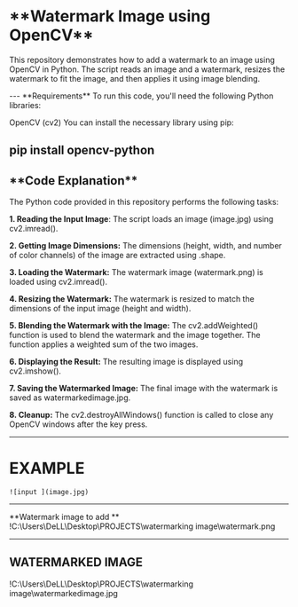 <h1>**Watermark Image using OpenCV**</h1>
<p>This repository demonstrates how to add a watermark to an image using OpenCV in Python. The script reads an image and a watermark, resizes the watermark to fit the image, and then applies it using image blending.</p>
---
**Requirements**
To run this code, you'll need the following Python libraries:

OpenCV (cv2)
You can install the necessary library using pip:

pip install opencv-python
---
<h2>**Code Explanation**</h2>
The Python code provided in this repository performs the following tasks:

**1. Reading the Input Image**:
The script loads an image (image.jpg) using cv2.imread().

**2. Getting Image Dimensions:**
The dimensions (height, width, and number of color channels) of the image are extracted using .shape.

**3. Loading the Watermark:**
The watermark image (watermark.png) is loaded using cv2.imread().

**4. Resizing the Watermark:**
The watermark is resized to match the dimensions of the input image (height and width).

**5. Blending the Watermark with the Image:**
The cv2.addWeighted() function is used to blend the watermark and the image together. The function applies a weighted sum of the two images.

**6. Displaying the Result:**
The resulting image is displayed using cv2.imshow().

**7. Saving the Watermarked Image:**
The final image with the watermark is saved as watermarkedimage.jpg.

**8. Cleanup:**
The cv2.destroyAllWindows() function is called to close any OpenCV windows after the key press.

---
<p><h1><b>EXAMPLE </b></h1></p>

`![input ](image.jpg)`


---
**Watermark image to add **
!C:\Users\DeLL\Desktop\PROJECTS\watermarking image\watermark.png

---
## WATERMARKED IMAGE 

!C:\Users\DeLL\Desktop\PROJECTS\watermarking image\watermarkedimage.jpg
